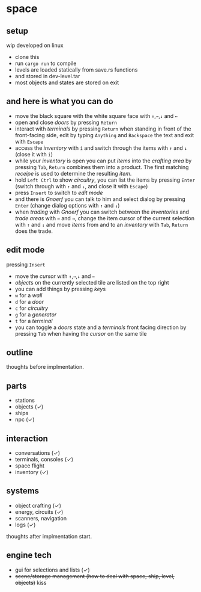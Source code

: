 space
=====

setup
-----

wip
developed on linux

* clone this
* run `cargo run` to compile
* levels are loaded statically from save.rs functions
* and stored in dev-level.tar
* most objects and states are stored on exit

and here is what you can do
---------------------------

* move the black square with the white square face with `↑`,`→`,`↓` and `←`
* open and close *doors* by pressing `Return`
* interact with *terminals* by pressing `Return` when standing in front of the front-facing side, edit by typing `Anything` and `Backspace` the text and exit with `Escape`
* access the *inventory* with `i` and switch through the items with `↑` and `↓` (close it with `i`)
* while your *inventory* is open you can put *items* into the *crafting area* by pressing `Tab`, `Return` combines them into a product. The first matching *receipe* is used to determine the resulting *item*.
* hold `Left Ctrl` to show *circuitry*, you can list the items by pressing `Enter` (switch through with `↑` and `↓`, and close it with `Escape`)
* press `Insert` to switch to *edit mode*
* and there is *Gnoerf* you can talk to him and select dialog by pressing `Enter` (change dialog options with `↑` and `↓`)
* when *trading* with *Gnoerf* you can switch between the *inventories* and *trade areas* with `←` and `→`, change the item cursor of the current selection with `↑` and `↓` and move *items* from and to an *inventory* with `Tab`, `Return` does the trade.

edit mode
---------

pressing `Insert`

* move the *cursor* with `↑`,`→`,`↓` and `←`
* *object*s on the currently selected tile are listed on the top right
* you can add things by pressing *key*s
* `w` for a *wall*
* `d` for a *door*
* `c` for *circuitry*
* `g` for a *generator*
* `t` for a *terminal*
* you can toggle a *doors* state and a *terminals* front facing direction by pressing `Tab` when having the *cursor* on the same tile

outline
-------

thoughts before implmentation.

parts
-----

* stations
* objects (✓)
* ships
* npc (✓)

interaction
-----------

* conversations (✓)
* terminals, consoles (✓)
* space flight
* inventory (✓)

systems
-------

* object crafting (✓)
* energy, circuits (✓)
* scanners, navigation
* logs (✓)

thoughts after implmentation start.

engine tech
-----------

* gui for selections and lists (✓)
* ~~scene/storage management (how to deal with space, ship, level, objects)~~ kiss